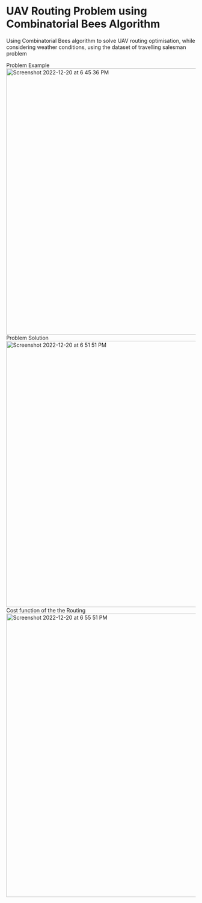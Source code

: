 # UAV Routing Problem using Combinatorial Bees Algorithm

Using Combinatorial Bees algorithm to solve UAV routing optimisation, while considering weather conditions, using the dataset of travelling salesman problem

Problem Example
<img width="705" alt="Screenshot 2022-12-20 at 6 45 36 PM" src="https://user-images.githubusercontent.com/90036648/208678665-6e0d4441-03a1-4163-9285-dcdac31e4abf.png">
Problem Solution
<img width="705" alt="Screenshot 2022-12-20 at 6 51 51 PM" src="https://user-images.githubusercontent.com/90036648/208678629-8bd847d1-ea1e-4659-a2c0-554485f4ef2d.png">
Cost function of the the Routing
<img width="751" alt="Screenshot 2022-12-20 at 6 55 51 PM" src="https://user-images.githubusercontent.com/90036648/208678587-8462c62e-9a4f-4d1b-b546-98192f07621a.png">
